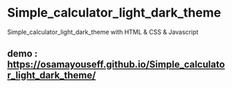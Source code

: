 # Simple_calculator_light_dark_theme
Simple_calculator_light_dark_theme with HTML &amp; CSS &amp; Javascript
## demo : https://osamayouseff.github.io/Simple_calculator_light_dark_theme/
